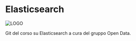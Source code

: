 # Elasticsearch
![LOGO](https://www.seacom.it/wp-content/uploads/2016/02/elastic-logo-H-full-color-300x103.png)

Git del corso su Elasticsearch a cura del gruppo Open Data.
